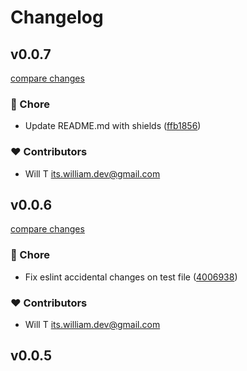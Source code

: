 # Changelog


## v0.0.7

[compare changes](https://github.com/itswillta/native-pubsub/compare/v0.0.6...v0.0.7)

### 🏡 Chore

- Update README.md with shields ([ffb1856](https://github.com/itswillta/native-pubsub/commit/ffb1856))

### ❤️ Contributors

- Will T <its.william.dev@gmail.com>

## v0.0.6

[compare changes](https://github.com/itswillta/native-pubsub/compare/v0.0.5...v0.0.6)

### 🏡 Chore

- Fix eslint accidental changes on test file ([4006938](https://github.com/itswillta/native-pubsub/commit/4006938))

### ❤️ Contributors

- Will T <its.william.dev@gmail.com>

## v0.0.5

